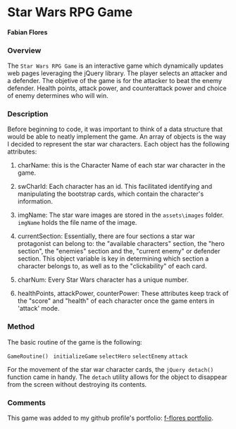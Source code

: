 # Star Wars RPG Game

#### Fabian Flores

### Overview

The `Star Wars RPG Game` is an interactive game which dynamically updates web pages leveraging the jQuery library. The player selects an attacker and a defender. The objetive of the game is for the attacker to beat the enemy
defender. Health points, attack power, and counterattack power and choice of enemy determines who will win.

### Description

Before beginning to code, it was important to think of a data structure that would be able to neatly implement the game. An array of objects is the way I decided to represent the star war characters. Each object has the following attributes:  

1. charName: this is the Character Name of each star war character in the game.

2. swCharId: Each character has an id. This facilitated identifying and manipulating the bootstrap cards, which contain the character's information.

3. imgName: The star ware images are stored in the `assets\images` folder. `imgName` holds the file name of the image.

4. currentSection: Essentially, there are four sections a star war protagonist can belong to: the "available characters" section, the "hero section", the "enemies" section and the, "current enemy" or defender section. This object variable is key in determining which section a character belongs to, as well as to the "clickability" of each card.

5. charNum: Every Star Wars character has a unique number.

6. healthPoints, attackPower, counterPower: These attributes keep track of the "score" and "health" of each character once the game enters in 'attack' mode.

### Method

The basic routine of the game is the following:

  `GameRoutine() `
    `initializeGame`
    `selectHero`
    `selectEnemy`
    `attack`

For the movement of the star war character cards, the `jQuery detach()` function came in handy. The `detach` utility allows for the object to disappear from the screen without destroying its contents.

### Comments

This game was added to my github profile's portfolio:
[f-flores portfolio](https://f-flores.github.io/Responsive-Portfolio/portfolio.html).
